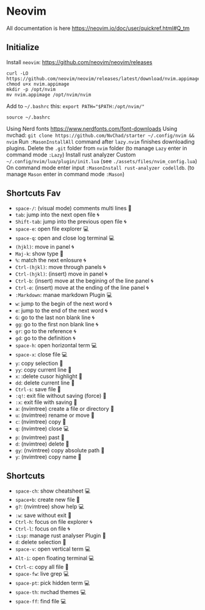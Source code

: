 # Neovim
All documentation is here <https://neovim.io/doc/user/quickref.html#Q_tm>

## Initialize
Install `neovim`: <https://github.com/neovim/neovim/releases>
```
curl -LO https://github.com/neovim/neovim/releases/latest/download/nvim.appimage
chmod u+x nvim.appimage
mkdir -p /opt/nvim
mv nvim.appimage /opt/nvim/nvim
```
Add to `~/.bashrc` this: `export PATH="$PATH:/opt/nvim/"`
```
source ~/.bashrc
```
Using Nerd fonts <https://www.nerdfonts.com/font-downloads>
Using nvchad: `git clone https://github.com/NvChad/starter ~/.config/nvim && nvim`
Run `:MasonInstallAll` command after `lazy.nvim` finishes downloading plugins.
Delete the `.git` folder from `nvim` folder
(to manage `Lazy` enter in command mode `:Lazy`)
Install rust analyzer
Custom `~/.config/nvim/lua/plugin/init.lua`
(see `./assets/files/nvim_config.lua`)
On command mode enter input `:MasonInstall rust-analyzer codelldb`.
(to manage `Mason` enter in command mode `:Mason`)

## Shortcuts Fav 
* `space-/`: (visual mode) comments multi lines :wrench:
* `tab`: jump into the next open file :cyclone:
* `Shift-tab`: jump into the previous open file :cyclone:
* `space-e`: open file explorer :computer:
* `space-q`: open and close log terminal :computer:
* `(hjkl)`: move in panel :cyclone:
* `Maj-k`: show type :wrench:
* `%`: match the next enlosure :cyclone:
* `Ctrl-(hjkl)`: move through panels :cyclone:
* `Ctrl-(hjkl)`: (insert) move in panel :cyclone:
* `Ctrl-b`: (insert) move at the begining of the line panel :cyclone:
* `Ctrl-e`: (insert) move at the ending of the line panel :cyclone:
* `:Markdown`: manae markdown Plugin :computer:
* `w`: jump to the begin of the next word :cyclone:
* `e`: jump to the end of the next word :cyclone:
* `G`: go to the last non blank line :cyclone:
* `gg`: go to the first non blank line :cyclone:
* `gr`: go to the reference :cyclone:
* `gd`: go to the definition :cyclone:
* `space-h`: open horizontal term :computer:
* `space-x`: close file :computer:
* `y`: copy selection :wrench:
* `yy`: copy current line :wrench:
* `x`: :delete cusor highlight :wrench:
* `dd`: delete current line :wrench:
* `Ctrl-s`: save file :wrench:
* `:q!`: exit file without saving (force) :wrench:
* `:x`: exit file with saving :wrench:
* `a`: (nvimtree) create a file or directory :wrench:
* `u`: (nvimtree) rename or move :wrench:
* `c`: (nvimtree) copy :wrench:
* `q`: (nvimtree) close :computer:
* `p`: (nvimtree) past :wrench:
* `d`: (nvimtree) delete :wrench:
* `gy`: (nvimtree) copy absolute path :wrench:
* `y`: (nvimtree) copy name :wrench:

## Shortcuts 
* `space-ch`: show cheatsheet :computer:
* `space+b`: create new file :wrench:
* `g?`: (nvimtree) show help :computer:
* `:w`: save without exit :wrench:
* `Ctrl-h`: focus on file explorer :cyclone:
* `Ctrl-l`: focus on file :cyclone:
* `:Lsp`: manage rust analyser Plugin :wrench:
* `d`: delete selection :wrench:
* `space-v`: open vertical term :computer:
* `Alt-i`: open floating terminal :computer:
* `Ctrl-c`: copy all file :wrench:
* `space-fw`: live grep :computer:
* `space-pt`: pick hidden term :computer:
* `space-th`: nvchad themes :computer:
* `space-ff`: find file :computer:
